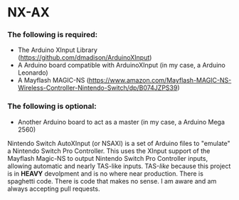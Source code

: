 # NX-AX
### The following is required:
* The Arduino XInput Library (https://github.com/dmadison/ArduinoXInput)
* A Arduino board compatible with ArduinoXInput (in my case, a Arduino Leonardo)
* A Mayflash MAGIC-NS (https://www.amazon.com/Mayflash-MAGIC-NS-Wireless-Controller-Nintendo-Switch/dp/B074JZPS39)
### The following is optional:
* Another Arduino board to act as a master (in my case, a Arduino Mega 2560)

 Nintendo Switch AutoXInput (or NSAXI) is a set of Arduino files to "emulate" a Nintendo Switch Pro Controller. This uses the XInput support of the Mayflash Magic-NS to output Nintendo Switch Pro Controller inputs, allowing automatic and nearly TAS-like inputs. TAS-*like* because this project is in **HEAVY** devolpment and is no where near production. There is spaghetti code. There is code that makes no sense. I am aware and am always accepting pull requests.
